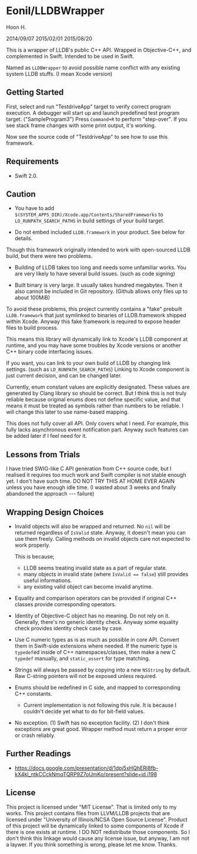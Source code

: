 Eonil/LLDBWrapper
=================
Hoon H.

2014/09/07
2015/02/01
2015/08/20




This is a wrapper of LLDB's public C++ API.
Wrapped in Objective-C++, and complemented in Swift. 
Intended to be used in Swift.

Named as `LLDBWrapper` to avoid possible name conflict with any existing system LLDB stuffs.
(I mean Xcode version)







Getting Started
---------------
First, select and run "TestdriveApp" target to verify correct program execution.
A debugger will start up and launch predefined test program target. ("SampleProgram3")
Press `Command+R` to perform "step-over". If you see stack frame changes with some print
output, it's working.

Now see the source code of "TestdriveApp" to see how to use this framework.




Requirements
------------
-	Swift 2.0.




Caution
-------

-	You have to add `$(SYSTEM_APPS_DIR)/Xcode.app/Contents/SharedFrameworks` to 
	`LD_RUNPATH_SEARCH_PATHS` in build settings of your build target.

-	Do not embed included `LLDB.framework` in your product. See below for details.

Though this framework originally intended to work with open-sourced LLDB build, but there were
two problems.

-	Building of LLDB takes too long and needs some unfamiliar works. You are very likely to 
	have several build issues. (such as code signing)

-	Built binary is very large. It usually takes hundred megabytes. Then it also cannot be
	included in Git repository. (Github allows only files up to about 100MiB)

To avoid these problems, this project currently contains a "fake" prebuilt `LLDB.framework` 
that just symlinked to binaries of LLDB.framework shipped within Xcode. Anyway this fake 
framework is required to expose header files to build process.

This means this library will dynamically link to Xcode's LLDB component at runtime, and you 
may have some troubles by Xcode versions or another C++ binary code interfacing issues. 

If you want, you can link to your own build of LLDB by changing link settings. (such as 
`LD_RUNPATH_SEARCH_PATHS`) Linking to Xcode component is just current decision, and can be 
changed later.

Currently, enum constant values are explicitly designated. These values are generated by Clang
library so should be correct. But I think this is not truly reliable because original enums 
does not define specific value, and that means it must be treated as symbols rather than 
numbers to be reliable. I will change this later to use name-based mapping. 

This does not fully cover all API. Only covers what I need.
For example, this fully lacks asynchronous event notification part. Anyway such features
can be added later if I feel need for it.





Lessons from Trials
---------------------------
I have tried SWIG-like C API generation from C++ source code, but I realised it requires 
too much work and Swift compiler is not stable enough yet. I don't have such time. DO NOT 
TRY THIS AT HOME EVER AGAIN unless you have enough idle time. (I wasted about 3 weeks and
finally abandoned the approach --- failure)








Wrapping Design Choices
-----------------------
-	Invalid objects will also be wrapped and returned. No `nil` will be returned regardless of
	`IsValid` state. Anyway, it doesn't mean you can use them freely. Calling methods on invalid
	objects care not expected to work properly.

	This is because;
	
	-	LLDB seems treating invalid state as a part of regular state.
	-	many objects in invalid state (where `IsValid == false`) still provides useful informations.
	-	any existing valid object can become invalid anytime.

-	Equality and comparison operators can be provided if original C++ classes provide corresponding 
	operators.

-	Identity of Objective-C object has no meaning. Do not rely on it. Generally, there's no generic 
	identity check. Anyway some equality check provides identity check case by case.

-	Use C numeric types as is as much as possible in core API. Convert them in Swift-side extensions 
	where needed. If the numeric type is `typedef`ed inside of C++ namespaces/classes, then make a 
	new C `typedef` manually, and `static_assert` for type matching.

-	Strings will always be passed by copying into a new `NSString` by default. Raw C-string pointers
	will not be exposed unless required.

-	Enums should be redefined in C side, and mapped to corresponding C++ constants.

	-	Current implementation is not following this rule. It is because I couldn't decide yet what to 
		do for bit-field values.

-	No exception. (1) Swift has no exception facility. (2) I don't think exceptions are great good.
	Wrapper method must return a proper error or crash reliably.



Further Readings
----------------
- https://docs.google.com/presentation/d/1dpj5xHQhERl8fb-kX4kl_ntkCCckNmqTQRP9Z7oUmKo/present?slide=id.i198






License
-------
This project is licensed under "MIT License". That is limited only to my works. This project
contains files from LLVM/LLDB projects that are licensed under 
"University of Illinois/NCSA Open Source License". Product of this project will be dynamically
linked to some components of Xcode if there is one exists at runtime. I DO NOT redistribute
those components. So I don't think this linkage would cause any license issue, but anyway, 
I am not a laywer. If you think something is wrong, please let me know. Thanks.



